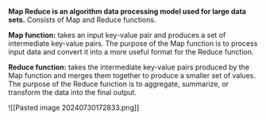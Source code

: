 
**Map Reduce is an algorithm data processing model used for large data sets.** Consists of Map and Reduce functions.

**Map function:** takes an input key-value pair and produces a set of intermediate key-value pairs. The purpose of the Map function is to process input data and convert it into a more useful format for the Reduce function.

**Reduce function:** takes the intermediate key-value pairs produced by the Map function and merges them together to produce a smaller set of values. The purpose of the Reduce function is to aggregate, summarize, or transform the data into the final output.

![[Pasted image 20240730172833.png]]
